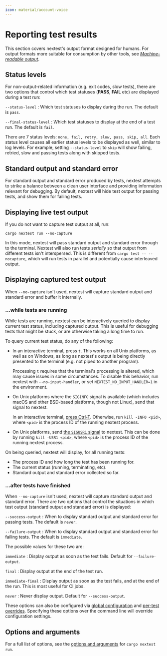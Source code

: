 ```yaml
---
icon: material/account-voice
---
```


# Reporting test results

This section covers nextest's output format designed for humans. For output formats more suitable for consumption by other tools, see [_Machine-readable output_](machine-readable/index.md).

## Status levels

For non-output-related information (e.g. exit codes, slow tests), there are two options that control which test statuses (**PASS**, **FAIL** etc) are displayed during a test run:

`--status-level`
: Which test statuses to display during the run. The default is `pass`.

`--final-status-level`
: Which test statuses to display at the end of a test run. The default is `fail`.

There are 7 status levels: `none, fail, retry, slow, pass, skip, all`. Each status level causes all earlier status levels to be displayed as well, similar to log levels. For example, setting `--status-level` to `skip` will show failing, retried, slow and passing tests along with skipped tests.

## Standard output and standard error

For standard output and standard error produced by tests, nextest attempts to
strike a balance between a clean user interface and providing information
relevant for debugging. By default, nextest will hide test output for passing
tests, and show them for failing tests.

## Displaying live test output

If you do not want to capture test output at all, run:

```
cargo nextest run --no-capture
```

In this mode, nextest will pass standard output and standard error through to
the terminal. Nextest will also run tests _serially_ so that output from
different tests isn't interspersed. This is different from `cargo test --
--nocapture`, which will run tests in parallel and potentially cause interleaved
output.

## Displaying captured test output

When `--no-capture` isn't used, nextest will capture standard output and
standard error and buffer it internally.

### …while tests are running

<!-- md:version 0.9.86 -->

While tests are running, nextest can be interactively queried to display
current test status, including captured output. This is useful for debugging
tests that might be stuck, or are otherwise taking a long time to run.

To query current test status, do any of the following:

* In an interactive terminal, press `t`. This works on all Unix platforms, as
  well as on Windows, as long as nextest's output is being directly presented
  to the terminal (e.g. not piped to another program).

  Processing `t` requires that the terminal's processing is altered, which may
  cause issues in some circumstances. To disable this behavior, run nextest with
  `--no-input-handler`, or set `NEXTEST_NO_INPUT_HANDLER=1` in the environment.

* On Unix platforms where the `SIGINFO` signal is available (which includes macOS
  and other BSD-based platforms, though not Linux), send that signal to nextest.

  In an interactive terminal, [press Ctrl-T]. Otherwise, run `kill -INFO <pid>`,
  where `<pid>` is the process ID of the running nextest process.

* On Unix platforms, send [the `SIGUSR1` signal][sigusr1] to nextest. This can
  be done by running `kill -USR1 <pid>`, where `<pid>` is the process ID of the
  running nextest process.

On being queried, nextest will display, for all running tests:

* The process ID and how long the test has been running for.
* The current status (running, terminating, etc).
* Standard output and standard error collected so far.

[press Ctrl-T]: https://blog.danielisz.org/2018/06/21/the-power-of-ctrlt/
[sigusr1]: https://www.gnu.org/software/libc/manual/html_node/Miscellaneous-Signals.html

### …after tests have finished

When `--no-capture` isn't used, nextest will capture standard output and standard error. There are
two options that control the situations in which test output (standard output and standard error) is
displayed:

`--success-output`
: When to display standard output and standard error for passing tests. The default is `never`.

`--failure-output`
: When to display standard output and standard error for failing tests. The default is `immediate`.

The possible values for these two are:

<div class="compact" markdown>

`immediate`
: Display output as soon as the test fails. Default for `--failure-output`.

`final`
: Display output at the end of the test run.

`immediate-final`
: Display output as soon as the test fails, and at the end of the run. This is most useful for CI jobs.

`never`
: Never display output. Default for `--success-output`.

</div>

These options can also be configured via [global configuration](configuration/index.md) and [per-test overrides](configuration/per-test-overrides.md). Specifying these options over the command line will override configuration settings.

## Options and arguments

For a full list of options, see the [options and arguments](running.md#options-and-arguments) for `cargo nextest run`.
